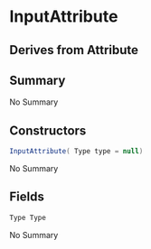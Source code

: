 # InputAttribute

## Derives from Attribute

## Summary

No Summary
## Constructors

```c#
InputAttribute( Type type = null) 
```
No Summary
## Fields

```c#
Type Type
```
No Summary
